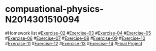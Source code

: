# compuational-physics-N2014301510094
#Homework list
#[Exercise-02](https://www.zybuluo.com/lhd2014/note/504825)
#[Exercise-03]()
#[Exercise-04]()
#[Exercise-05]()
#[Exercise-06]()
#[Exercise-07]()
#[Exercise-08]()
#[Exercise-09]()
#[Exercise-10]()
#[Exercise-11]()
#[Exercise-12]()
#[Exercise-13]()
#[Exercise-14]()
#[Final Project]()

